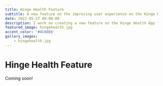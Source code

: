 ```yaml
---
title: Hinge Health Feature
subtitle: A new feature on the improving user experience on the Hinge Health App
date: 2022-05-27 00:00:00
description: I work on creating a new feature on the Hinge Health App focused on improving user experience.
featured_image: hingehealth.jpg
accent_color: '#4C60E6'
gallery_images:
    - hingehealth.jpg
---
```

# Hinge Health Feature

Coming soon!
